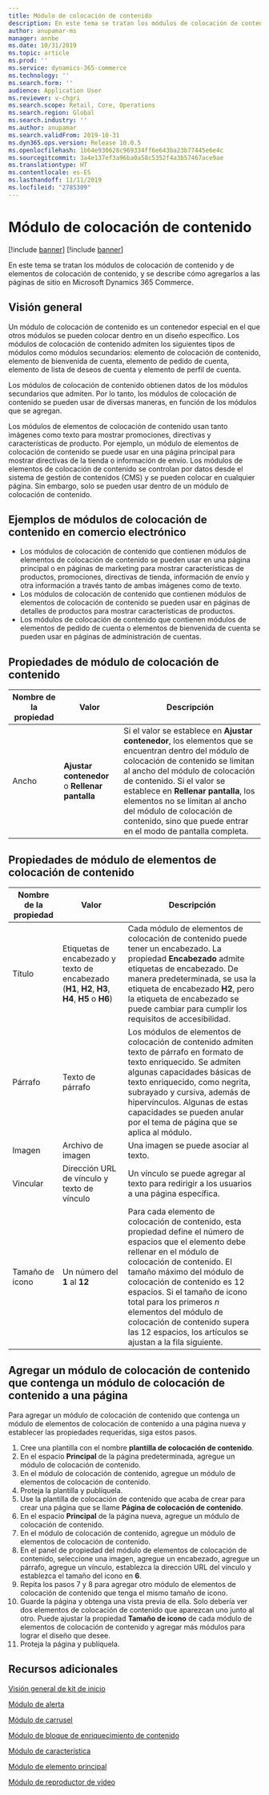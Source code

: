 ```yaml
---
title: Módulo de colocación de contenido
description: En este tema se tratan los módulos de colocación de contenido y de elementos de colocación de contenido, y se describe cómo agregarlos a las páginas de sitio en Microsoft Dynamics 365 Commerce.
author: anupamar-ms
manager: annbe
ms.date: 10/31/2019
ms.topic: article
ms.prod: ''
ms.service: dynamics-365-commerce
ms.technology: ''
ms.search.form: ''
audience: Application User
ms.reviewer: v-chgri
ms.search.scope: Retail, Core, Operations
ms.search.region: Global
ms.search.industry: ''
ms.author: anupamar
ms.search.validFrom: 2019-10-31
ms.dyn365.ops.version: Release 10.0.5
ms.openlocfilehash: 1b64e930628c969334ff6e643ba23b77445e6e4c
ms.sourcegitcommit: 3a4e137ef3a96ba0a58c5352f4a3b57467ace9ae
ms.translationtype: HT
ms.contentlocale: es-ES
ms.lasthandoff: 11/11/2019
ms.locfileid: "2785309"
---
```

# <a name="content-placement-module"></a>Módulo de colocación de contenido

[!include [banner](includes/preview-banner.md)]
[!include [banner](includes/banner.md)]

En este tema se tratan los módulos de colocación de contenido y de elementos de colocación de contenido, y se describe cómo agregarlos a las páginas de sitio en Microsoft Dynamics 365 Commerce.

## <a name="overview"></a>Visión general

Un módulo de colocación de contenido es un contenedor especial en el que otros módulos se pueden colocar dentro en un diseño específico. Los módulos de colocación de contenido admiten los siguientes tipos de módulos como módulos secundarios: elemento de colocación de contenido, elemento de bienvenida de cuenta, elemento de pedido de cuenta, elemento de lista de deseos de cuenta y elemento de perfil de cuenta.

Los módulos de colocación de contenido obtienen datos de los módulos secundarios que admiten. Por lo tanto, los módulos de colocación de contenido se pueden usar de diversas maneras, en función de los módulos que se agregan.

Los módulos de elementos de colocación de contenido usan tanto imágenes como texto para mostrar promociones, directivas y características de producto. Por ejemplo, un módulo de elementos de colocación de contenido se puede usar en una página principal para mostrar directivas de la tienda o información de envío. Los módulos de elementos de colocación de contenido se controlan por datos desde el sistema de gestión de contenidos (CMS) y se pueden colocar en cualquier página. Sin embargo, solo se pueden usar dentro de un módulo de colocación de contenido.

## <a name="examples-of-content-placement-modules-in-e-commerce"></a>Ejemplos de módulos de colocación de contenido en comercio electrónico

* Los módulos de colocación de contenido que contienen módulos de elementos de colocación de contenido se pueden usar en una página principal o en páginas de marketing para mostrar características de productos, promociones, directivas de tienda, información de envío y otra información a través tanto de ambas imágenes como de texto.
* Los módulos de colocación de contenido que contienen módulos de elementos de colocación de contenido se pueden usar en páginas de detalles de productos para mostrar características de productos.
* Los módulos de colocación de contenido que contienen módulos de elementos de pedido de cuenta o elementos de bienvenida de cuenta se pueden usar en páginas de administración de cuentas.

## <a name="content-placement-module-properties"></a>Propiedades de módulo de colocación de contenido

| Nombre de la propiedad | Valor | Descripción |
|---------------|-------|-------------|
| Ancho         | **Ajustar contenedor** o **Rellenar pantalla** | Si el valor se establece en **Ajustar contenedor**, los elementos que se encuentran dentro del módulo de colocación de contenido se limitan al ancho del módulo de colocación de contenido. Si el valor se establece en **Rellenar pantalla**, los elementos no se limitan al ancho del módulo de colocación de contenido, sino que puede entrar en el modo de pantalla completa. |

## <a name="content-placement-item-module-properties"></a>Propiedades de módulo de elementos de colocación de contenido

| Nombre de la propiedad | Valor | Descripción |
|---------------|-------|-------------|
| Título       | Etiquetas de encabezado y texto de encabezado (**H1**, **H2**, **H3**, **H4**, **H5** o **H6**) | Cada módulo de elementos de colocación de contenido puede tener un encabezado. La propiedad **Encabezado** admite etiquetas de encabezado. De manera predeterminada, se usa la etiqueta de encabezado **H2**, pero la etiqueta de encabezado se puede cambiar para cumplir los requisitos de accesibilidad. |
| Párrafo     | Texto de párrafo | Los módulos de elementos de colocación de contenido admiten texto de párrafo en formato de texto enriquecido. Se admiten algunas capacidades básicas de texto enriquecido, como negrita, subrayado y cursiva, además de hipervínculos. Algunas de estas capacidades se pueden anular por el tema de página que se aplica al módulo. |
| Imagen         | Archivo de imagen | Una imagen se puede asociar al texto. |
| Vincular          | Dirección URL de vínculo y texto de vínculo | Un vínculo se puede agregar al texto para redirigir a los usuarios a una página específica. |
| Tamaño de icono     | Un número del **1** al **12** | Para cada elemento de colocación de contenido, esta propiedad define el número de espacios que el elemento debe rellenar en el módulo de colocación de contenido. El tamaño máximo del módulo de colocación de contenido es 12 espacios. Si el tamaño de icono total para los primeros *n* elementos del módulo de colocación de contenido supera las 12 espacios, los artículos se ajustan a la fila siguiente. |

## <a name="add-a-content-placement-module-that-contains-a-content-placement-item-module-to-a-page"></a>Agregar un módulo de colocación de contenido que contenga un módulo de colocación de contenido a una página

Para agregar un módulo de colocación de contenido que contenga un módulo de elementos de colocación de contenido a una página nueva y establecer las propiedades requeridas, siga estos pasos.

1. Cree una plantilla con el nombre **plantilla de colocación de contenido**.
1. En el espacio **Principal** de la página predeterminada, agregue un módulo de colocación de contenido.
1. En el módulo de colocación de contenido, agregue un módulo de elementos de colocación de contenido.
1. Proteja la plantilla y publíquela.
1. Use la plantilla de colocación de contenido que acaba de crear para crear una página que se llame **Página de colocación de contenido**.
1. En el espacio **Principal** de la página nueva, agregue un módulo de colocación de contenido.
1. En el módulo de colocación de contenido, agregue un módulo de elementos de colocación de contenido.
1. En el panel de propiedad del módulo de elementos de colocación de contenido, seleccione una imagen, agregue un encabezado, agregue un párrafo, agregue un vínculo, establezca la dirección URL del vínculo y establezca el tamaño del icono en **6**.
1. Repita los pasos 7 y 8 para agregar otro módulo de elementos de colocación de contenido que tenga el mismo tamaño de icono.
1. Guarde la página y obtenga una vista previa de ella. Solo debería ver dos elementos de colocación de contenido que aparezcan uno junto al otro. Puede ajustar la propiedad **Tamaño de icono** de cada módulo de elementos de colocación de contenido y agregar más módulos para lograr el diseño que desee.
1. Proteja la página y publíquela.

## <a name="additional-resources"></a>Recursos adicionales

[Visión general de kit de inicio](starter-kit-overview.md)

[Módulo de alerta](add-alert.md)

[Módulo de carrusel](add-carousel.md)

[Módulo de bloque de enriquecimiento de contenido](add-content-rich-block.md)

[Módulo de característica](add-feature-module.md)

[Módulo de elemento principal](add-hero-module.md)

[Módulo de reproductor de vídeo](add-video-player.md)
